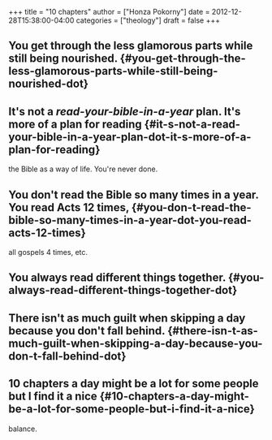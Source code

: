 +++
title = "10 chapters"
author = ["Honza Pokorny"]
date = 2012-12-28T15:38:00-04:00
categories = ["theology"]
draft = false
+++

## You get through the less glamorous parts while still being nourished. {#you-get-through-the-less-glamorous-parts-while-still-being-nourished-dot}

## It's not a _read-your-bible-in-a-year_ plan. It's more of a plan for reading {#it-s-not-a-read-your-bible-in-a-year-plan-dot-it-s-more-of-a-plan-for-reading}

the Bible as a way of life. You're never done.

## You don't read the Bible so many times in a year. You read Acts 12 times, {#you-don-t-read-the-bible-so-many-times-in-a-year-dot-you-read-acts-12-times}

all gospels 4 times, etc.

## You always read different things together. {#you-always-read-different-things-together-dot}

## There isn't as much guilt when skipping a day because you don't fall behind. {#there-isn-t-as-much-guilt-when-skipping-a-day-because-you-don-t-fall-behind-dot}

## 10 chapters a day might be a lot for some people but I find it a nice {#10-chapters-a-day-might-be-a-lot-for-some-people-but-i-find-it-a-nice}

balance.
